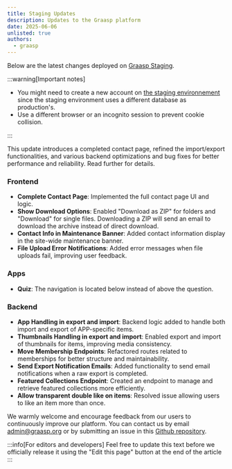 ```yaml
---
title: Staging Updates
description: Updates to the Graasp platform
date: 2025-06-06
unlisted: true
authors:
  - graasp
---
```


Below are the latest changes deployed on [Graasp Staging](https://builder.stage.graasp.org).

:::warning[Important notes]

- You might need to create a new account on [the staging environnement](https://auth.stage.graasp.org) since the staging environment uses a different database as production's.
- Use a different browser or an incognito session to prevent cookie collision.

:::

This update introduces a completed contact page, refined the import/export functionalities, and various backend optimizations and bug fixes for better performance and reliability. Read further for details.

<!-- Everything below this will not be shown in the post overview -->
<!-- truncate -->

### Frontend

- **Complete Contact Page**: Implemented the full contact page UI and logic.
- **Show Download Options**: Enabled "Download as ZIP" for folders and "Download" for single files. Downloading a ZIP will send an email to download the archive instead of direct download.
- **Contact Info in Maintenance Banner**: Added contact information display in the site-wide maintenance banner.
- **File Upload Error Notifications**: Added error messages when file uploads fail, improving user feedback.

### Apps

- **Quiz**: The navigation is located below instead of above the question.

### Backend

- **App Handling in export and import**: Backend logic added to handle both import and export of APP-specific items.
- **Thumbnails Handling in export and import**: Enabled export and import of thumbnails for items, improving media consistency.
- **Move Membership Endpoints**: Refactored routes related to memberships for better structure and maintainability.
- **Send Export Notification Emails**: Added functionality to send email notifications when a raw export is completed.
- **Featured Collections Endpoint**: Created an endpoint to manage and retrieve featured collections more efficiently.
- **Allow transparent double like on items**: Resolved issue allowing users to like an item more than once.

<!-- Generic message -->

We warmly welcome and encourage feedback from our users to continuously improve our platform. You can contact us by email [admin@graasp.org](mailto:admin@graasp.org) or by submitting an issue in this [Github repository](https://github.com/graasp/graasp-feedback).

:::info[For editors and developers]
Feel free to update this text before we officially release it using the "Edit this page" button at the end of the article
:::
